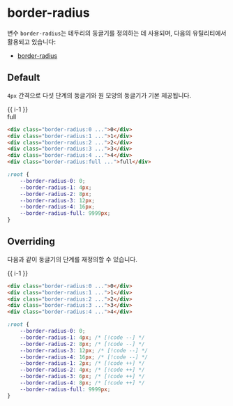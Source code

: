 <script setup>
import ExampleSection from "../components/ExampleSection.vue"
</script>

# border-radius

변수 `border-radius`는 테두리의 둥글기를 정의하는 데 사용되며, 다음의 유틸리티에서 활용되고 있습니다:

-   [border-radius](../utility/border/border-radius.md)

## Default

`4px` 간격으로 다섯 단계의 둥글기와 원 모양의 둥글기가 기본 제공됩니다.

<ExampleSection>
    <div class="d:flex jc:center flex-wrap:wrap gap:3">
        <div 
            v-for="i in 5" 
            class="color:base-10 border border-color:main-1 bg-color:base-1 h:2 w:2 d:flex ai:center jc:center " 
            :class="`border-radius:${i-1}`" > 
                {{ i-1 }} 
        </div>
        <div class="color:base-10 border border-color:main-1 border-radius:full bg-color:base-1 h:2 w:2 d:flex ai:center jc:center">
            full
        </div>
    </div>
</ExampleSection>

```html
<div class="border-radius:0 ...">0</div>
<div class="border-radius:1 ...">1</div>
<div class="border-radius:2 ...">2</div>
<div class="border-radius:3 ...">3</div>
<div class="border-radius:4 ...">4</div>
<div class="border-radius:full ...">full</div>
```

```css
:root {
    --border-radius-0: 0;
    --border-radius-1: 4px;
    --border-radius-2: 8px;
    --border-radius-3: 12px;
    --border-radius-4: 16px;
    --border-radius-full: 9999px;
}
```

## Overriding

다음과 같이 둥글기의 단계를 재정의할 수 있습니다.

<ExampleSection>
    <div class="d:flex flex-wrap:wrap gap:3">
        <div 
            v-for="i in 5" 
            class="color:base-10 border border-color:main-1 bg-color:base-1 h:2 w:2 d:flex ai:center jc:center " 
            :style="`border-radius:${2 * i}px`" > 
                {{ i-1 }} 
        </div>
    </div>
</ExampleSection>

```html
<div class="border-radius:0 ...">0</div>
<div class="border-radius:1 ...">1</div>
<div class="border-radius:2 ...">2</div>
<div class="border-radius:3 ...">3</div>
<div class="border-radius:4 ...">4</div>
```

```css
:root {
    --border-radius-0: 0;
    --border-radius-1: 4px; /* [!code --] */
    --border-radius-2: 8px; /* [!code --] */
    --border-radius-3: 12px; /* [!code --] */
    --border-radius-4: 16px; /* [!code --] */
    --border-radius-1: 2px; /* [!code ++] */
    --border-radius-2: 4px; /* [!code ++] */
    --border-radius-3: 6px; /* [!code ++] */
    --border-radius-4: 8px; /* [!code ++] */
    --border-radius-full: 9999px;
}
```
